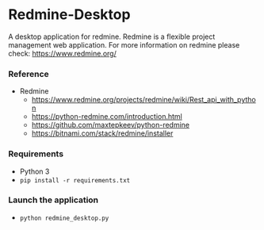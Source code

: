 # Redmine-Desktop
A desktop application for redmine. Redmine is a flexible project management web application.
For more information on redmine please check: https://www.redmine.org/

### Reference
 - Redmine
    - https://www.redmine.org/projects/redmine/wiki/Rest_api_with_python
    - https://python-redmine.com/introduction.html
    - https://github.com/maxtepkeev/python-redmine
    - https://bitnami.com/stack/redmine/installer

### Requirements
 - Python 3
 - `pip install -r requirements.txt`

### Launch the application
 - `python redmine_desktop.py`
 